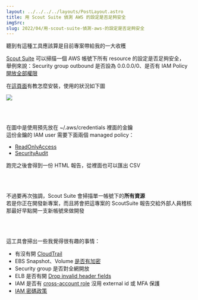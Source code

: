 ```yaml
---
layout: ../../../../layouts/PostLayout.astro
title: 用 Scout Suite 偵測 AWS 的設定是否足夠安全
imgSrc: 
slug: 2022/04/用-scout-suite-偵測-aws-的設定是否足夠安全
---
```


  
聽到有這種工具應該算是目前專案帶給我的一大收穫



  
[Scout Suite](https://github.com/nccgroup/ScoutSuite) 可以掃描一個 AWS 帳號下所有 resource 的設定是否足夠安全，<br>
舉例來說：Security group outbound 是否設為 0.0.0.0/0、是否有 IAM Policy [開放全部權限](https://console.aws.amazon.com/iam/home#policies/arn:aws:iam::aws:policy/AdministratorAccess)







  
在[這頁面](https://github.com/nccgroup/ScoutSuite/wiki/Setup)有教怎麼安裝，使用的狀況如下圖



![](/13310971/78389085-22659d00-75b0-11ea-9f22-ea6fcaa6a1cd.gif)



<br><br>



  
在圖中是使用預先放在 ~/.aws/credentials 裡面的金鑰<br>
這份金鑰的 IAM user 需要下面兩個 managed policy：



  
- [ReadOnlyAccess](https://us-east-1.console.aws.amazon.com/iam/home#/policies/arn%3Aaws%3Aiam%3A%3Aaws%3Apolicy%2FReadOnlyAccess)   
- [SecurityAudit](https://us-east-1.console.aws.amazon.com/iam/home#/policies/arn%3Aaws%3Aiam%3A%3Aaws%3Apolicy%2FSecurityAudit) 



  
跑完之後會得到一份 HTML 報告，從裡面也可以匯出 CSV



<br><br>



  
不過要再次強調，Scout Suite 會掃描單一帳號下的**所有資源**<br>
若是你正在開發新專案，而且將會把這專案的 ScoutSuite 報告交給外部人員稽核<br>
那最好早點開一支新帳號來做開發<br>




<br><br>



  




  
這工具會掃出一些我覺得很有趣的事情：



  
- 有沒有開 [CloudTrail](https://aws.amazon.com/tw/cloudtrail/)  
- EBS Snapshot、Volume [是否有加密](https://docs.aws.amazon.com/AWSEC2/latest/UserGuide/EBSEncryption.html)  
- Security group 是否對全網開放  
- ELB 是否有開 [Drop invalid header fields](https://www.trendmicro.com/cloudoneconformity/knowledge-base/aws/ELBv2/drop-invalid-header-fields-enabled.html#)  
- IAM 是否有 [cross-account role](https://docs.aws.amazon.com/IAM/latest/UserGuide/tutorial_cross-account-with-roles.html) 沒用 external id 或 MFA 保護  
- [IAM 密碼政策](https://docs.aws.amazon.com/IAM/latest/UserGuide/id_credentials_passwords_account-policy.html)



  

